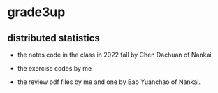 # grade3up

## distributed statistics

- the notes code in the class in 2022 fall by Chen Dachuan of Nankai

- the exercise codes by me

- the review pdf files by me and one by Bao Yuanchao of Nankai. 
